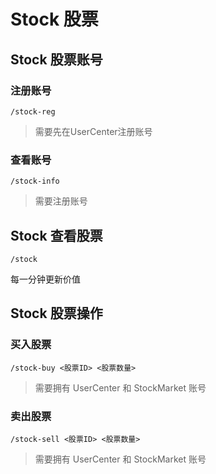 # Stock 股票

## Stock 股票账号

### 注册账号

```
/stock-reg
```

> 需要先在UserCenter注册账号

### 查看账号

```
/stock-info
```

> 需要注册账号

## Stock 查看股票

```
/stock
```

每一分钟更新价值

## Stock 股票操作

### 买入股票

```
/stock-buy <股票ID> <股票数量>
```

> 需要拥有 UserCenter 和 StockMarket 账号

### 卖出股票

```
/stock-sell <股票ID> <股票数量>
```

> 需要拥有 UserCenter 和 StockMarket 账号